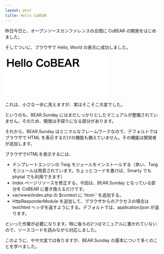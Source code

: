 ```yaml
---
layout: post
title: Hello CoBEAR
---
```

昨日今日と、オープンソースカンファレンスの合間に CoBEAR の開発をはじめました。

そしてついに、ブラウザで Hello, World の表示に成功しました。

![Hello CoBEAR](../images/HelloCoBEAR.png)

これは、小さな一歩に見えますが、実はそこそこ大変でした。

というのも、BEAR.Sunday にはまだしっかりとしたマニュアルが整備されていません。そのため、開発は手探りになる部分があります。

それから、BEAR.Sunday はミニマルなフレームワークなので、デフォルトではブラウザで HTML を表示するだけの機能も備えていません。その機能は開発者が追加します。

ブラウザでHTMLを表示するには、

* テンプレートエンジンの Twig モジュールをインストールする（幸い、Twig モジュールは用意されています。ちょっとコードを書けば、Smarty でも phptal でも利用できます）
* Index ページリソースを修正する。今回は、BEAR.Sunday となっている部分を CoBEAR に書き換えるだけです。
* var/www/index.php の $context に 'html-' を追加する。
* HttpResponderModule を追加して、ブラウザからのアクセスの場合は text/html ヘッダを返すようにする。デフォルトでは、application/json が返ります。

といった作業が必要になります。特に後ろの2つはマニュアルに書かれていないので、ソースコードを読みながら対応しました。

このように、やや大変では有りますが、BEAR.Sunday の基本について多くのことを学べました。
